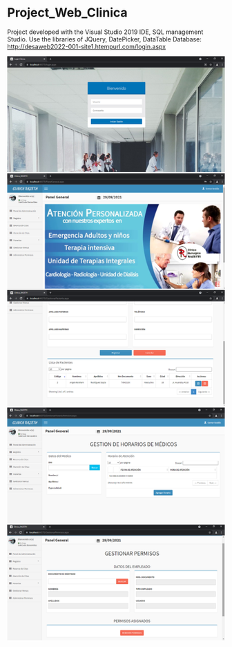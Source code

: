 # Project_Web_Clinica
Project developed with the Visual Studio 2019 IDE, SQL management Studio. Use the libraries of JQuery, DatePicker, DataTable
 Database: http://desaweb2022-001-site1.htempurl.com/login.aspx
 
![Img](https://github.com/SakNoelCode/Imagenes_Proyectos/blob/master/Captura%20de%20pantalla%20(3181).png)
![Img](https://github.com/SakNoelCode/Imagenes_Proyectos/blob/master/Captura%20de%20pantalla%20(3182).png)
![Img](https://github.com/SakNoelCode/Imagenes_Proyectos/blob/master/Captura%20de%20pantalla%20(3183).png)
![Img](https://github.com/SakNoelCode/Imagenes_Proyectos/blob/master/Captura%20de%20pantalla%20(3184).png)
![Img](https://github.com/SakNoelCode/Imagenes_Proyectos/blob/master/Captura%20de%20pantalla%20(3185).png)
